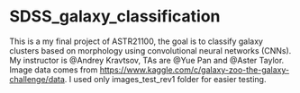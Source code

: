 # SDSS_galaxy_classification
This is a my final project of ASTR21100, the goal is to classify galaxy clusters based on morphology using convolutional neural networks (CNNs). 
My instructor is @Andrey Kravtsov, TAs are @Yue Pan and @Aster Taylor. 
Image data comes from https://www.kaggle.com/c/galaxy-zoo-the-galaxy-challenge/data. I used only images_test_rev1 folder for easier testing.
